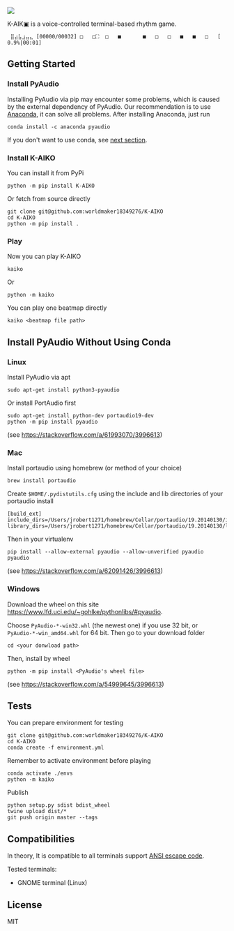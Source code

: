 ![](logo.png)

K-AIK▣  is a voice-controlled terminal-based rhythm game.

```
 ⣿⣴⣧⣰⣤⣄ [00000/00032] □   □⛶  □   ■       ■   □   □   ■   ■   □   [  0.9%|00:01]
```


## Getting Started
### Install PyAudio

Installing PyAudio via pip may encounter some problems, which is caused by the external dependency of PyAudio.
Our recommendation is to use [Anaconda](https://www.anaconda.com/products/individual), it can solve all problems.
After installing Anaconda, just run

```
conda install -c anaconda pyaudio
```

If you don't want to use conda, see [next section](#install-pyaudio-without-using-conda).

### Install K-AIKO

You can install it from PyPi

```
python -m pip install K-AIKO
```

Or fetch from source directly

```
git clone git@github.com:worldmaker18349276/K-AIKO
cd K-AIKO
python -m pip install .
```

### Play
Now you can play K-AIKO

```
kaiko
```

Or

```
python -m kaiko
```

You can play one beatmap directly

```
kaiko <beatmap file path>
```


## Install PyAudio Without Using Conda
### Linux

Install PyAudio via apt

```
sudo apt-get install python3-pyaudio
```

Or install PortAudio first

```
sudo apt-get install python-dev portaudio19-dev
python -m pip install pyaudio
```

(see https://stackoverflow.com/a/61993070/3996613)

### Mac

Install portaudio using homebrew (or method of your choice)

```
brew install portaudio
```

Create `$HOME/.pydistutils.cfg` using the include and lib directories of your portaudio install

```
[build_ext]
include_dirs=/Users/jrobert1271/homebrew/Cellar/portaudio/19.20140130/include/
library_dirs=/Users/jrobert1271/homebrew/Cellar/portaudio/19.20140130/lib/
```

Then in your virtualenv

```
pip install --allow-external pyaudio --allow-unverified pyaudio pyaudio
```

(see https://stackoverflow.com/a/62091426/3996613)

### Windows

Download the wheel on this site https://www.lfd.uci.edu/~gohlke/pythonlibs/#pyaudio.

Choose `PyAudio‑*‑win32.whl` (the newest one) if you use 32 bit, or `PyAudio‑*‑win_amd64.whl` for 64 bit.  Then go to your download folder

```
cd <your donwload path>
```

Then, install by wheel

```
python -m pip install <PyAudio's wheel file>
```

(see https://stackoverflow.com/a/54999645/3996613)


## Tests

You can prepare environment for testing

```
git clone git@github.com:worldmaker18349276/K-AIKO
cd K-AIKO
conda create -f environment.yml
```

Remember to activate environment before playing

```
conda activate ./envs
python -m kaiko
```

Publish

```
python setup.py sdist bdist_wheel
twine upload dist/*
git push origin master --tags
```


## Compatibilities
In theory, It is compatible to all terminals support [ANSI escape code](https://en.wikipedia.org/wiki/ANSI_escape_code).

Tested terminals:
- GNOME terminal (Linux)


## License
MIT


